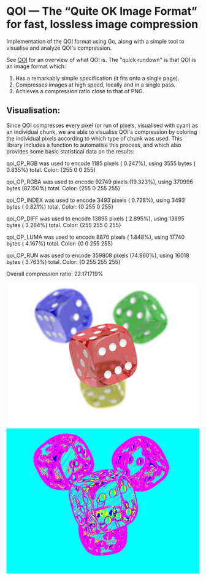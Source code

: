 # QOI — The “Quite OK Image Format” for fast, lossless image compression
Implementation of the QOI format using Go, along with a simple tool to visualise and analyze QOI's compression. 

See [QOI](https://qoiformat.org/) for an overview of what QOI is. The "quick rundown" is that QOI is an image format which:
1. Has a remarkably simple specification (it fits onto a single page).
2. Compresses images at high speed, locally and in a single pass.
3. Achieves a compression ratio close to that of PNG.

## Visualisation:
Since QOI compresses every pixel (or run of pixels, visualised with cyan) as an individual chunk, we are able to visualise QOI's compression by coloring the individual pixels according to which type of chunk was used. This library includes a function to automatise this process, and which also provides some basic statistical data on the results:

  qoi_OP_RGB was used to encode       1185 pixels ( 0.247%), using        3555 bytes ( 0.835%) total. Color: {255 0 0 255}
  
 qoi_OP_RGBA was used to encode      92749 pixels (19.323%), using      370996 bytes (87.150%) total. Color: {255 0 255 255}
 
qoi_OP_INDEX was used to encode       3493 pixels ( 0.728%), using        3493 bytes ( 0.821%) total. Color: {0 255 0 255}

 qoi_OP_DIFF was used to encode      13895 pixels ( 2.895%), using       13895 bytes ( 3.264%) total. Color: {255 255 0 255}
 
 qoi_OP_LUMA was used to encode       8870 pixels ( 1.848%), using       17740 bytes ( 4.167%) total. Color: {0 0 255 255}
 
  qoi_OP_RUN was used to encode     359808 pixels (74.960%), using       16018 bytes ( 3.763%) total. Color: {0 255 255 255}
  
Overall compression ratio: 22.171719%


![a](https://raw.githubusercontent.com/HereComesTheMoon/QOI/master/testdata/qoi_test_images/dice.png) 
![a](https://raw.githubusercontent.com/HereComesTheMoon/QOI/master/testdata/qoi_test_images/analysis/dice.png)
